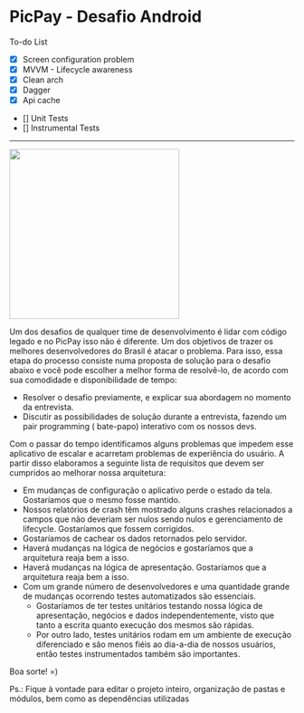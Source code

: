 # PicPay - Desafio Android

To-do List

- [x] Screen configuration problem
- [x] MVVM - Lifecycle awareness
- [x] Clean arch
- [x] Dagger
- [x] Api cache
- [] Unit Tests
- [] Instrumental Tests

------------------------

<img src="https://github.com/mobilepicpay/desafio-android/blob/master/desafio-picpay.gif" width="300"/>

Um dos desafios de qualquer time de desenvolvimento é lidar com código legado e no PicPay isso não é
diferente. Um dos objetivos de trazer os melhores desenvolvedores do Brasil é atacar o problema.
Para isso, essa etapa do processo consiste numa proposta de solução para o desafio abaixo e você
pode escolher a melhor forma de resolvê-lo, de acordo com sua comodidade e disponibilidade de tempo:

- Resolver o desafio previamente, e explicar sua abordagem no momento da entrevista.
- Discutir as possibilidades de solução durante a entrevista, fazendo um pair programming (
  bate-papo) interativo com os nossos devs.

Com o passar do tempo identificamos alguns problemas que impedem esse aplicativo de escalar e
acarretam problemas de experiência do usuário. A partir disso elaboramos a seguinte lista de
requisitos que devem ser cumpridos ao melhorar nossa arquitetura:

- Em mudanças de configuração o aplicativo perde o estado da tela. Gostaríamos que o mesmo fosse
  mantido.
- Nossos relatórios de crash têm mostrado alguns crashes relacionados a campos que não deveriam ser
  nulos sendo nulos e gerenciamento de lifecycle. Gostaríamos que fossem corrigidos.
- Gostaríamos de cachear os dados retornados pelo servidor.
- Haverá mudanças na lógica de negócios e gostaríamos que a arquitetura reaja bem a isso.
- Haverá mudanças na lógica de apresentação. Gostaríamos que a arquitetura reaja bem a isso.
- Com um grande número de desenvolvedores e uma quantidade grande de mudanças ocorrendo testes
  automatizados são essenciais.
    - Gostaríamos de ter testes unitários testando nossa lógica de apresentação, negócios e dados
      independentemente, visto que tanto a escrita quanto execução dos mesmos são rápidas.
    - Por outro lado, testes unitários rodam em um ambiente de execução diferenciado e são menos
      fiéis ao dia-a-dia de nossos usuários, então testes instrumentados também são importantes.

Boa sorte! =)

Ps.: Fique à vontade para editar o projeto inteiro, organização de pastas e módulos, bem como as
dependências utilizadas
